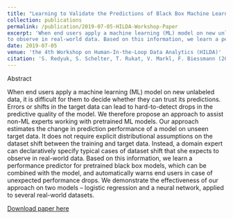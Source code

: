 ```yaml
---
title: "Learning to Validate the Predictions of Black Box Machine Learning Models on Unseen Data"
collection: publications
permalink: /publication/2019-07-05-HILDA-Workshop-Paper
excerpt: 'When end users apply a machine learning (ML) model on new unlabeled data, it is difficult for them to decide whether they can trust its predictions. Errors or shifts in the target data can lead to hard-to-detect drops in the predictive quality of the model. We therefore propose an approach to assist non-ML experts working with pretrained ML models. Our approach estimates the change in prediction performance of a model on unseen target data. It does not require explicit distributional assumptions on the dataset shift between the training and target data. Instead, a domain expert can declaratively specify typical cases of dataset shift that she expects
to observe in real-world data. Based on this information, we learn a performance predictor for pretrained black box models, which can be combined with the model, and automatically warns end users in case of unexpected performance drops. We demonstrate the effectiveness of our approach on two models – logistic regression and a neural network, applied to several real-world datasets.'
date: 2019-07-05
venue: 'the 4th Workshop on Human-In-the-Loop Data Analytics (HILDA)'
citation: 'S. Redyuk, S. Schelter, T. Rukat, V. Markl, F. Biessmann (2019) Learning to Validate the Predictions of Black Box Machine Learning Models on Unseen Data. HILDA’19, Amsterdam, Netherlands'
---
```

Abstract

When end users apply a machine learning (ML) model on new unlabeled data, it is difficult for them to decide whether they can trust its predictions. Errors or shifts in the target data can lead to hard-to-detect drops in the predictive quality of the model. We therefore propose an approach to assist non-ML experts working with pretrained ML models. Our approach estimates the change in prediction performance of a model on unseen target data. It does not require explicit distributional assumptions on the dataset shift between the training and target data. Instead, a domain expert can declaratively specify typical cases of dataset shift that she expects
to observe in real-world data. Based on this information, we learn a performance predictor for pretrained black box models, which can be combined with the model, and automatically warns end users in case of unexpected performance drops. We demonstrate the effectiveness of our approach on two models – logistic regression and a neural network, applied to several real-world datasets.

[Download paper here](http://sergred.github.io/files/hilda.reds.pdf)
